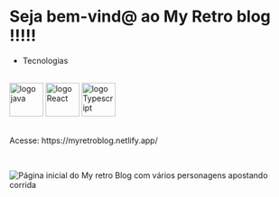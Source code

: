 # Seja bem-vind@ ao My Retro blog !!!!!

- Tecnologias
<br>
<div>
<img src ="https://i.imgur.com/BsLatwP.gif" alt="logo java" width="60"></img>
<img src ="https://i.imgur.com/HDY6Koj.gif" alt="logo React" width="60"></img>
<img src ="https://i.imgur.com/MGitLRa.gif" alt="logo Typescript" width="60"></img>
</div><br>

<p>
Acesse: https://myretroblog.netlify.app/
</p>
<br>

<img src= "https://i.imgur.com/u17zGzG.png" alt="Página inicial do My retro Blog com vários personagens apostando corrida"></img>
